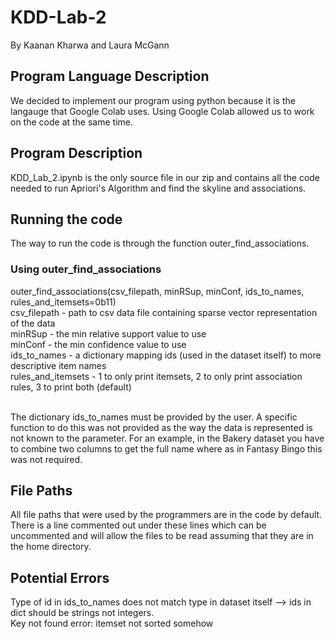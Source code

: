 # KDD-Lab-2
By Kaanan Kharwa and Laura McGann
<br>
## Program Language Description
We decided to implement our program using python because it is the langauge that Google Colab uses. Using Google Colab allowed us to work on the code at the same time.
<br>
## Program Description
KDD_Lab_2.ipynb is the only source file in our zip and contains all the code needed to run Apriori's Algorithm and find the skyline and associations.
## Running the code 
The way to run the code is through the function outer_find_associations.

### Using outer_find_associations
outer_find_associations(csv_filepath, minRSup, minConf, ids_to_names, rules_and_itemsets=0b11)<br>
    csv_filepath - path to csv data file containing sparse vector representation of the data <br>
    minRSup - the min relative support value to use<br>
    minConf - the min confidence value to use<br>
    ids_to_names - a dictionary mapping ids (used in the dataset itself) to more descriptive item names<br>
    rules_and_itemsets - 1 to only print itemsets, 2 to only print association rules, 3 to print both (default)<br><br>
    
The dictionary ids_to_names must be provided by the user. A specific function to do this was not provided as the way the data is represented is not known to the parameter. For an example, in the Bakery dataset you have to combine two columns to get the full name where as in Fantasy Bingo this was not required.<br>

## File Paths
All file paths that were used by the programmers are in the code by default. There is a line commented out under these lines which can be uncommented and will allow the files to be read assuming that they are in the home directory.
<br>
## Potential Errors
Type of id in ids_to_names does not match type in dataset itself --> ids in dict should be strings not integers. <br>
Key not found error: itemset not sorted somehow
